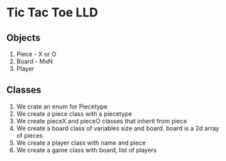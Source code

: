 # Tic Tac Toe LLD

## Objects
1. Piece - X or O
2. Board - MxN
3. Player

## Classes
1. We crate an enum for Piecetype
2. We create a piece class with a piecetype
3. We create pieceX and pieceO classes that inherit from piece
4. We create a board class of variables size and board. board is a 2d array of pieces
5. We create a player class with name and piece
6. We create a game class with board, list of players

